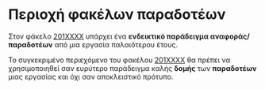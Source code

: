 
# Περιοχή φακέλων παραδοτέων

Στον φάκελο [201XXXX](https://github.com/courses-ionio/sw/tree/master/projects/201XXXX) υπάρχει ένα **ενδεικτικό παράδειγμα 
αναφοράς/παραδοτέων** από μια εργασία παλαιότερου έτους.

Το συγκεκριμένο περιεχόμενο του φακέλου [201XXXX](https://github.com/courses-ionio/sw/tree/master/projects/201XXXX) θα πρέπει να 
χρησιμοποιηθεί σαν ευρύτερο παράδειγμα καλής **δομής** των **παραδοτέων** μιας εργασίας και όχι σαν αποκλειστικό πρότυπο.
